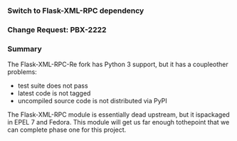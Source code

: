 ### Switch to Flask-XML-RPC dependency

### Change Request: PBX-2222

### Summary
The Flask-XML-RPC-Re fork has Python 3 support, but it has a coupleother problems:
* test suite does not pass
* latest code is not tagged
* uncompiled source code is not distributed via PyPI

The Flask-XML-RPC module is essentially dead upstream, but it ispackaged in EPEL 7 and Fedora.
This module will get us far enough tothepoint that we can complete phase one for this project.